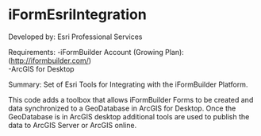 iFormEsriIntegration
====================
Developed by: Esri Professional Services

Requirements: 
-iFormBuilder Account (Growing Plan):  (http://iformbuilder.com/)                                                                                
-ArcGIS for Desktop

Summary:
Set of Esri Tools for Integrating with the iFormBuilder Platform.

This code adds a toolbox that allows iFormBuilder Forms to be created and data synchronized to a GeoDatabase in ArcGIS for Desktop. Once the GeoDatabase is in ArcGIS desktop additional tools are used to publish the data to ArcGIS Server or ArcGIS online. 
